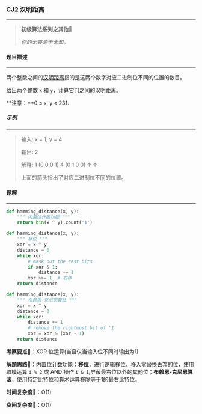 ### CJ2 汉明距离

---



> **初级算法系列之其他**🌈
>
> *你的无畏源于无知。*



#### 题目描述

---

两个整数之间的[汉明距离](https://baike.baidu.com/item/汉明距离)指的是这两个数字对应二进制位不同的位置的数目。

给出两个整数 `x` 和 `y`，计算它们之间的汉明距离。

**注意：**0 ≤ `x`, `y` < 231.



##### 示例

---

> 输入: x = 1, y = 4
>
> 输出: 2
>
> 解释:
> 1   (0 0 0 1)
> 4   (0 1 0 0)
>        ↑   ↑
>
> 上面的箭头指出了对应二进制位不同的位置。
>



#### 题解

---

```python
def hamming_distance(x, y):
    """ 内置位计数功能 """
    return bin(x ^ y).count('1')
```



```python
def hamming_distance(x, y):
    """ 移位 """
    xor = x ^ y
    distance = 0
    while xor:
        # mask out the rest bits
        if xor & 1:
            distance += 1
        xor >>= 1  # 右移
    return distance
```



```python
def hamming_distance(x, y):
    """ 布赖恩-克尼恩算法 """
    xor = x ^ y
    distance = 0
    while xor:
        distance += 1
        # remove the rightmost bit of '1'
        xor = xor & (xor - 1)
    return distance
```



**考察要点**🍥：XOR 位运算(当且仅当输入位不同时输出为1)

**解题思路**🍬：内置位计数功能；**移位**，进行逻辑移位，移入零替换丢弃的位，使用取模运算 `i % 2` 或 AND 操作 `i & 1`,屏蔽最右位以外的其他位；**布赖恩-克尼恩算法**，使用特定比特位和算术运算移除等于1的最右比特位。



**时间复杂度**🍉：O(1)

**空间复杂度**🍭：O(1)

